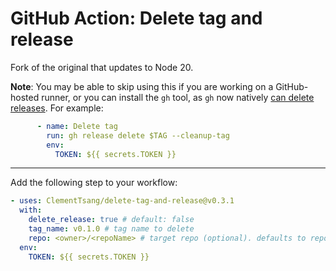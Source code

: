 # GitHub Action: Delete tag and release

Fork of the original that updates to Node 20.

**Note**: You may be able to skip using this if you are working on a GitHub-hosted runner,
or you can install the `gh` tool, as `gh` now natively [can delete releases](https://cli.github.com/manual/gh_release_delete).
For example:

```yaml
      - name: Delete tag
        run: gh release delete $TAG --cleanup-tag
        env:
          TOKEN: ${{ secrets.TOKEN }}
```

---

Add the following step to your workflow:

```yaml
- uses: ClementTsang/delete-tag-and-release@v0.3.1
  with:
    delete_release: true # default: false
    tag_name: v0.1.0 # tag name to delete
    repo: <owner>/<repoName> # target repo (optional). defaults to repo running this action
  env:
    TOKEN: ${{ secrets.TOKEN }}
```
